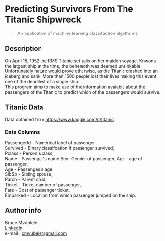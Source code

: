 # Predicting Survivors From The Titanic Shipwreck

> An application of machine learning classifaction algothrims
## Description
On April 15, 1952 the RMS Titanic set sails on her maiden voyage. Knwons the latgest ship at the time, the behemoth was deemed unsinkable. Unfortunately nature would prove otherwise, as the Titanic crashed into an iceberg and sank. More than 1500 people lost their lives making this event one of the deadilest of a single ship.\
This program aims to make use of the information avaiable about the passengers of the Titanic to predict which of the passengers would survive.

## Titanic Data

Data obtained from https://www.kaggle.com/c/titanic

### Data Columns

PassengerId - Numerical label of passenger \
Survived - Binary classifcation if passenger survived, \
Pclass - Person's class, \
Name - Passenger's name
Sex- Gender of passenger, Age - age of passenger, \
Age - Passenges's age \
SibSp - Sibling spouse, \
Parch - Parent child, \
Ticket - Ticket number of passenger,\
Fare - Cost of passenger ticket, \
Embarked - Location from which passenger jumped on the ship. 


## Author info
Bruce Mvublele \
[LinkedIn](https://www.linkedin.com/in/bruce-mvubele-494105143/) \
e-mail : cmvubele@gmail.com
